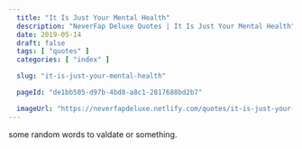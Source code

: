 ```yaml
---
  title: "It Is Just Your Mental Health"
  description: "NeverFap Deluxe Quotes | It Is Just Your Mental Health"
  date: 2019-05-14
  draft: false
  tags: [ "quotes" ]
  categories: [ "index" ]

  slug: "it-is-just-your-mental-health"

  pageId: "de1bb505-d97b-4bd8-a8c1-2817688bd2b7"

  imageUrl: "https://neverfapdeluxe.netlify.com/quotes/it-is-just-your-mental-health.png"
---
```


some random words to valdate or something.
